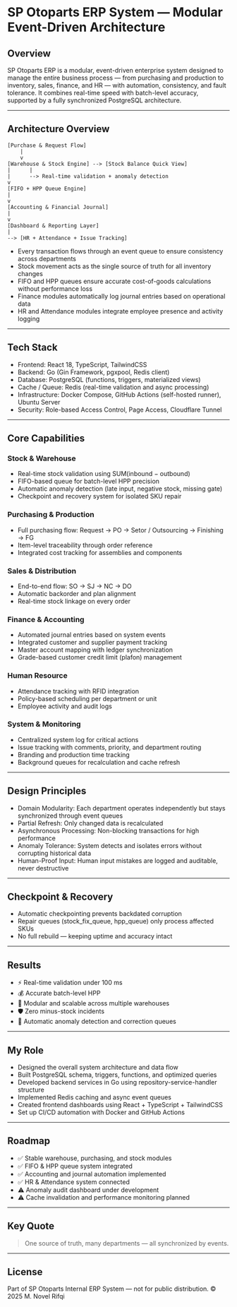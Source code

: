 # SP Otoparts ERP System — Modular Event-Driven Architecture

## Overview

SP Otoparts ERP is a modular, event-driven enterprise system designed to manage the entire business process — from purchasing and production to inventory, sales, finance, and HR — with automation, consistency, and fault tolerance.
It combines real-time speed with batch-level accuracy, supported by a fully synchronized PostgreSQL architecture.

---

## Architecture Overview

```
[Purchase & Request Flow]
    |
    v
[Warehouse & Stock Engine] --> [Stock Balance Quick View]
|      |
|      --> Real-time validation + anomaly detection
v
[FIFO + HPP Queue Engine]
|
v
[Accounting & Financial Journal]
|
v
[Dashboard & Reporting Layer]
|
--> [HR + Attendance + Issue Tracking]
```

* Every transaction flows through an event queue to ensure consistency across departments
* Stock movement acts as the single source of truth for all inventory changes
* FIFO and HPP queues ensure accurate cost-of-goods calculations without performance loss
* Finance modules automatically log journal entries based on operational data
* HR and Attendance modules integrate employee presence and activity logging

---

## Tech Stack

* Frontend: React 18, TypeScript, TailwindCSS
* Backend: Go (Gin Framework, pgxpool, Redis client)
* Database: PostgreSQL (functions, triggers, materialized views)
* Cache / Queue: Redis (real-time validation and async processing)
* Infrastructure: Docker Compose, GitHub Actions (self-hosted runner), Ubuntu Server
* Security: Role-based Access Control, Page Access, Cloudflare Tunnel

---

## Core Capabilities

### Stock & Warehouse

* Real-time stock validation using SUM(inbound − outbound)
* FIFO-based queue for batch-level HPP precision
* Automatic anomaly detection (late input, negative stock, missing gate)
* Checkpoint and recovery system for isolated SKU repair

### Purchasing & Production

* Full purchasing flow: Request → PO → Setor / Outsourcing → Finishing → FG
* Item-level traceability through order reference
* Integrated cost tracking for assemblies and components

### Sales & Distribution

* End-to-end flow: SO → SJ → NC → DO
* Automatic backorder and plan alignment
* Real-time stock linkage on every order

### Finance & Accounting

* Automated journal entries based on system events
* Integrated customer and supplier payment tracking
* Master account mapping with ledger synchronization
* Grade-based customer credit limit (plafon) management

### Human Resource

* Attendance tracking with RFID integration
* Policy-based scheduling per department or unit
* Employee activity and audit logs

### System & Monitoring

* Centralized system log for critical actions
* Issue tracking with comments, priority, and department routing
* Branding and production time tracking
* Background queues for recalculation and cache refresh

---

## Design Principles

* Domain Modularity: Each department operates independently but stays synchronized through event queues
* Partial Refresh: Only changed data is recalculated
* Asynchronous Processing: Non-blocking transactions for high performance
* Anomaly Tolerance: System detects and isolates errors without corrupting historical data
* Human-Proof Input: Human input mistakes are logged and auditable, never destructive

---

## Checkpoint & Recovery

* Automatic checkpointing prevents backdated corruption
* Repair queues (stock_fix_queue, hpp_queue) only process affected SKUs
* No full rebuild — keeping uptime and accuracy intact

---

## Results

* ⚡ Real-time validation under 100 ms
* 💰 Accurate batch-level HPP
* 🧩 Modular and scalable across multiple warehouses
* 🛡️ Zero minus-stock incidents
* 🤖 Automatic anomaly detection and correction queues

---

## My Role

* Designed the overall system architecture and data flow
* Built PostgreSQL schema, triggers, functions, and optimized queries
* Developed backend services in Go using repository-service-handler structure
* Implemented Redis caching and async event queues
* Created frontend dashboards using React + TypeScript + TailwindCSS
* Set up CI/CD automation with Docker and GitHub Actions

---

## Roadmap

* ✅ Stable warehouse, purchasing, and stock modules
* ✅ FIFO & HPP queue system integrated
* ✅ Accounting and journal automation implemented
* ✅ HR & Attendance system connected
* ⚠️ Anomaly audit dashboard under development
* ⚠️ Cache invalidation and performance monitoring planned

---

## Key Quote

> One source of truth, many departments — all synchronized by events.

---

## License

Part of SP Otoparts Internal ERP System — not for public distribution.
© 2025 M. Novel Rifqi
